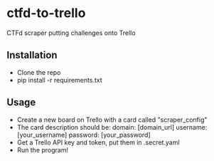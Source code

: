 # ctfd-to-trello
CTFd scraper putting challenges onto Trello

## Installation
- Clone the repo
- pip install -r requirements.txt

## Usage
- Create a new board on Trello with a card called "scraper_config"
- The card description should be:
domain: [domain_url]
username: [your_username]
password: [your_password]
- Get a Trello API key and token, put them in .secret.yaml
- Run the program! 

